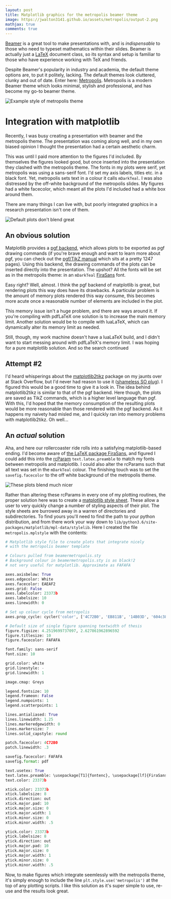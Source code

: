 ```yaml
---
layout: post
title: Matplotlib graphics for the metropolis beamer theme
image: https://jwalton3141.github.io/assets/metropolis/output-2.png
mathjax: true
comments: true
---
```


[Beamer](http://anorien.csc.warwick.ac.uk/mirrors/CTAN/macros/latex/contrib/beamer/doc/beameruserguide.pdf) is a great tool to make presentations with, and is *indispensable* to those who need to typeset mathematics within their slides. Beamer is actually just a [LaTeX](https://www.latex-project.org/about/) document class, so its syntax and setup is familiar to those who have experience working with TeX and friends.

Despite Beamer's popularity in industry and academia, the default theme options are, to put it politely, lacking. The default themes look cluttered, clunky and out of date. Enter here: [Metropolis](http://mirrors.ibiblio.org/CTAN/macros/latex/contrib/beamer-contrib/themes/metropolis/doc/metropolistheme.pdf). Metropolis is a modern Beamer theme which looks minimal, stylish and professional, and has become my go-to beamer theme.

<img src="/assets/metropolis/metropolis_example.png" alt="Example style of metropolis theme" class="center">

# Integration with matplotlib

Recently, I was busy creating a presentation with beamer and the metropolis theme. The presentation was coming along well, and in my own biased opinion I thought the presentation had a certain aesthetic charm.

This was until I paid more attention to the figures I'd included. By themselves the figures looked good, but once inserted into the presentation they clashed with the metropolis theme. The fonts in my plots were serif, yet metropolis was using a sans-serif font. I'd set my axis labels, titles etc. in a black font. Yet, metropolis sets text in a colour it calls ```mDarkTeal```. I was also distressed by the off-white background of the metropolis slides. My figures had a white facecolor, which meant all the plots I'd included had a white box around them.

There are many things I can live with, but poorly integrated graphics in a research presentation isn't one of them.

<img src="/assets/metropolis/output-1.png" alt="Default plots don't blend great" class="center">

## An obvious solution

Matplotlib provides a [pgf backend](https://matplotlib.org/users/pgf.html), which allows plots to be exported as pgf drawing commands (if you're brave enough and want to learn more about pgf, you can check out the [pgf/TikZ manual](http://anorien.csc.warwick.ac.uk/mirrors/CTAN/graphics/pgf/base/doc/pgfmanual.pdf) which sits at a pretty 1247 pages). Using this backend, the drawing commands of the plots can be inserted directly into the presentation. The upshot? All the fonts will be set as in the metropolis theme: in an ```mDarkTeal``` [FiraSans](https://fonts.google.com/specimen/Fira+Sans) font.

Easy right? Well, almost. I think the pgf backend of matplotlib is great, but rendering plots this way does have its drawbacks. A particular problem is the amount of memory plots rendered this way consume, this becomes more acute once a reasonable number of elements are included in the plot.

This memory issue isn't a huge problem, and there are ways around it. If you're compiling with pdfLaTeX one solution is to increase the main memory limit. Another solution would be to compile with luaLaTeX, which can dynamically alter its memory limit as needed.

Still, though, my work machine doesn't have a luaLaTeX build, and I didn't want to start messing around with pdfLaTeX's memory limit. I was hoping for a pure matplotlib solution. And so the search continued

## Attempt #2

I'd heard whisperings about the [matplotlib2tikz](https://pypi.org/project/matplotlib2tikz/0.5.4/) package on my jaunts over at Stack Overflow, but I'd never had reason to use it ([shameless SO plug](https://stackoverflow.com/users/11021886/ralph)). I figured this would be a good time to give it a look in. The idea behind matplotlib2tikz is similar to that of the pgf backend. Here though, the plots are saved as TikZ commands, which is a higher level language than pgf. With this, I'd hoped that the memory consumption of the resulting plots would be more reasonable than those rendered with the pgf backend. As it happens my naivety had misled me, and I quickly ran into memory problems with matplotlib2tikz. Oh well...

## An *actual* solution

Aha, and here our rollercoaster ride rolls into a satisfying matplotlib-based ending. I'd become aware of [the LaTeX package FiraSans](https://ctan.org/tex-archive/fonts/fira?lang=en), and figured I could add this into the [rcParam](https://matplotlib.org/users/customizing.html#matplotlib-rcparams) ```text.latex.preamble``` to match my fonts between metropolis and matplotlib. I could also alter the rcParams such that all text was set in the ```mDarkTeal``` colour. The finishing touch was to set the ```savefig.facecolor``` to the off white background of the metropolis theme.

<img src="/assets/metropolis/output-2.png" class="center" alt="These plots blend much nicer">

Rather than altering these rcParams in every one of my plotting routines, the proper solution here was to create a [matplotlib style sheet](https://matplotlib.org/users/customizing.html#using-style-sheets). These allow a user to very quickly change a number of styling aspects of their plot. The style sheets are burrowed away in a warren of directories and subdirectories. To find yours you'll need to find the path to your python distribution, and from there work your way down to ```lib/python3.6/site-packages/matplotlib/mpl-data/stylelib```. Here I created the file ```metropolis.mplstyle``` with the contents:

```py
# Matplotlib style file to create plots that integrate nicely
# with the metropolis beamer template

# Colours pulled from beamermetropolis.sty
# Background colour in beamermetropolis.sty is as black!2
# not very useful for matplotlib. Approximate as FAFAFA

axes.axisbelow: True
axes.edgecolor: White
axes.facecolor: EAEAF2
axes.grid: False
axes.labelcolor: 23373b
axes.labelsize: 10
axes.linewidth: 0

# Set up colour cycle from metropolis
axes.prop_cycle: cycler('color', ['4C72B0', 'EB811B', '14B03D', '604c38'])

# Default size of single figure spanning textwidth of thesis
figure.figsize: 4.2519699737097, 2.627861962896592
figure.titlesize: 10
figure.facecolor: FAFAFA

font.family: sans-serif
font.size: 10

grid.color: white
grid.linestyle: -
grid.linewidth: 1

image.cmap: Greys

legend.fontsize: 10
legend.frameon: False
legend.numpoints: 1
legend.scatterpoints: 1

lines.antialiased: True
lines.linewidth: 1.25
lines.markeredgewidth: 0
lines.markersize: 7
lines.solid_capstyle: round

patch.facecolor: 4C72B0
patch.linewidth: .3

savefig.facecolor: FAFAFA
savefig.format: pdf

text.usetex: True
text.latex.preamble: \usepackage[T1]{fontenc}, \usepackage[lf]{FiraSans}, \usepackage{sfmath}
text.color: 23373b

xtick.color: 23373b
xtick.labelsize: 8
xtick.direction: out
xtick.major.pad: 10
xtick.major.size: 0
xtick.major.width: 1
xtick.minor.size: 0
xtick.minor.width: .5

ytick.color: 23373b
ytick.labelsize: 8
ytick.direction: out
ytick.major.pad: 10
ytick.major.size: 0
ytick.major.width: 1
ytick.minor.size: 0
ytick.minor.width: .5

```

Now, to make figures which integrate seemlessly with the metropolis theme, it's simply enough to include the line ```plt.style.use('metropolis')``` at the top of any plotting scripts. I like this solution as it's super simple to use, re-use and the results look great.

